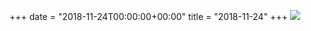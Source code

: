 +++
date = "2018-11-24T00:00:00+00:00"
title = "2018-11-24"
+++
<img class="img-fluid" src="/2018-11-24.jpg" />
